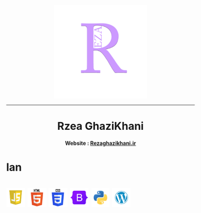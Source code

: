 <div align='center'>
  <img src="./Logo-Reza.png" alt="logo rezaghazikhani" width='250px'/>
  <hr/>
  <h1>Rzea GhaziKhani</h1>
  <h4>Website :‌ <a href="https://rezaghazikhani.ir">Rezaghazikhani.ir<a/></h4>
  
</div>
<h1>lan<h1/>
      <img src="./js.webp" width='50px'/>
      <img src="./html.webp" width='50px'/>
        <img src="./css.web" width='50px'/>
      <img src="./bootstrap.webp" width='50px'/>
        <img src="./python.webp" width='50px'/>
        <img src="./Wp.webp" width='50px'/>

